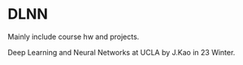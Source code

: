 # DLNN
Mainly include course hw and projects.

Deep Learning and Neural Networks at UCLA by J.Kao in 23 Winter.
